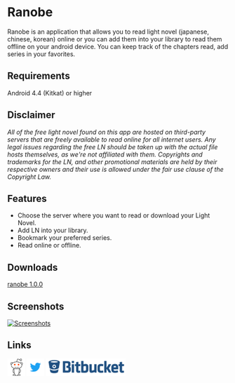 # Ranobe



Ranobe is an application that allows you to read light novel (japanese, chinese, korean) online or you can add them into your library to read them offline on your android device. You can keep track of the chapters read, add series in your favorites.

## Requirements
Android 4.4 (Kitkat) or higher

## Disclaimer
*All of the free light novel found on this app are hosted on third-party servers that are freely available to read online for all internet users. Any legal issues regarding the free LN should be taken up with the actual file hosts themselves, as we're not affiliated with them. Copyrights and trademarks for the LN, and other promotional materials are held by their respective owners and their use is allowed under the fair use clause of the Copyright Law.*

## Features
* Choose the server where you want to read or download your Light Novel.
* Add LN into your library.
* Bookmark your preferred series.
* Read online or offline.

## Downloads
[ranobe 1.0.0](https://bitbucket.org/cylonu87/ranobe/downloads/Ranobe-1.0.0-full-release.apk)

## Screenshots
<a href="https://imgur.com/a/Kg3tP"><img src="http://imgur.com/images/imgur-logo.svg?style=logoimgur" alt="Screenshots" title="Ranobe screenshots" style="max-width:100%" height="40"></a>


## Links
<a href="https://www.reddit.com/r/Ranobe/"><img src="images/reddit_alien.png" alt="Ranobe's subreddit" title="Ranobe's subreddit" style="max-width:100%;" height="40"></a>
<a href="https://twitter.com/Panic_Soft"><img src="images/Twitter_Logo_Blue.png" alt="PanicSoft's twitter" title="PanicSoft's twitter" style="max-width:100%;" height="40"></a>
<a href="https://bitbucket.org/cylonu87/ranobe/issues"><img src="images/bitbucket.png" alt="Bitbucket" title="Issues" style="max-width:100%;" height="40"></a>
